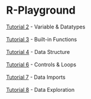 # R-Playground

[Tutorial 2](https://github.com/NightfuryEquinn/R-Playground/blob/main/tutorial2.R) - Variable & Datatypes
<br/><br/>
[Tutorial 3](https://github.com/NightfuryEquinn/R-Playground/blob/main/tutorial3.R) - Built-in Functions
<br/><br/>
[Tutorial 4](https://github.com/NightfuryEquinn/R-Playground/blob/main/tutorial4.R) - Data Structure
<br/><br/>
[Tutorial 6](https://github.com/NightfuryEquinn/R-Playground/blob/main/tutorial6.R) - Controls & Loops
<br/><br/>
[Tutorial 7](https://github.com/NightfuryEquinn/R-Playground/blob/main/tutorial7.R) - Data Imports
<br/><br/>
[Tutorial 8](https://github.com/NightfuryEquinn/R-Playground/blob/main/tutorial8.R) - Data Exploration
